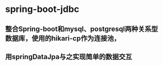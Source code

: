 # spring-boot-jdbc

## 整合Spring-boot和mysql、postgresql两种关系型数据库，使用的hikari-cp作为连接池，
## 用springDataJpa与之实现简单的数据交互
